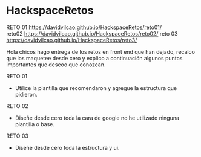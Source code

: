 # HackspaceRetos
RETO 01 https://davidvilcao.github.io/HackspaceRetos/reto01/  
reto02 https://davidvilcao.github.io/HackspaceRetos/reto02/ 
reto 03 https://davidvilcao.github.io/HackspaceRetos/reto3/


Hola chicos hago entrega de los retos en front end que han dejado, recalco que los maquetee desde cero y explico a continuación
algunos puntos importantes que deseoo que conozcan. 

RETO 01 
- Utilice la plantilla que recomendaron y agregue la estructura que pidieron.

RETO 02 
- Diseñe desde cero toda la cara de google no he utilizado ninguna plantilla o base.

RETO 03
- Diseñe desde cero toda la estructura y ui. 
